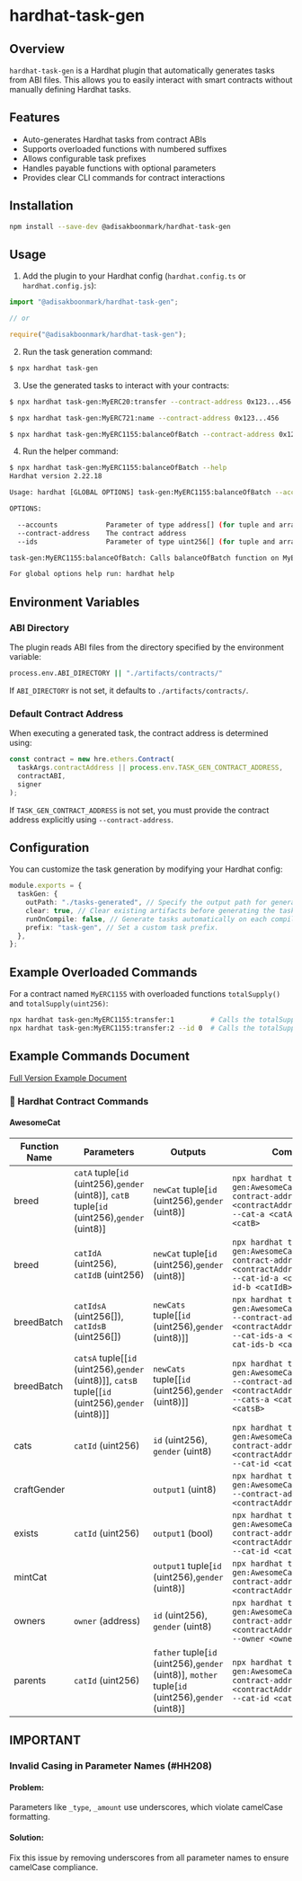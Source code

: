 # hardhat-task-gen

## Overview

`hardhat-task-gen` is a Hardhat plugin that automatically generates tasks from ABI files. This allows you to easily interact with smart contracts without manually defining Hardhat tasks.

## Features

- Auto-generates Hardhat tasks from contract ABIs
- Supports overloaded functions with numbered suffixes
- Allows configurable task prefixes
- Handles payable functions with optional parameters
- Provides clear CLI commands for contract interactions

## Installation

```sh
npm install --save-dev @adisakboonmark/hardhat-task-gen
```

## Usage

1. Add the plugin to your Hardhat config (`hardhat.config.ts` or `hardhat.config.js`):

```ts
import "@adisakboonmark/hardhat-task-gen";

// or

require("@adisakboonmark/hardhat-task-gen");
```

2. Run the task generation command:

```sh
$ npx hardhat task-gen
```

3. Use the generated tasks to interact with your contracts:

```sh
$ npx hardhat task-gen:MyERC20:transfer --contract-address 0x123...456 --to 0xabc...123 --amount 1000

$ npx hardhat task-gen:MyERC721:name --contract-address 0x123...456

$ npx hardhat task-gen:MyERC1155:balanceOfBatch --contract-address 0x123...456 --accounts '["0xabc...123","0xabc...456"]' --ids '[0,1]'
```

4. Run the helper command:

```sh
$ npx hardhat task-gen:MyERC1155:balanceOfBatch --help
Hardhat version 2.22.18

Usage: hardhat [GLOBAL OPTIONS] task-gen:MyERC1155:balanceOfBatch --accounts <STRING> [--contract-address <STRING>] --ids <STRING>

OPTIONS:

  --accounts            Parameter of type address[] (for tuple and array, provide a JSON string)
  --contract-address    The contract address
  --ids                 Parameter of type uint256[] (for tuple and array, provide a JSON string)

task-gen:MyERC1155:balanceOfBatch: Calls balanceOfBatch function on MyERC1155

For global options help run: hardhat help
```

## Environment Variables

### ABI Directory

The plugin reads ABI files from the directory specified by the environment variable:

```sh
process.env.ABI_DIRECTORY || "./artifacts/contracts/"
```

If `ABI_DIRECTORY` is not set, it defaults to `./artifacts/contracts/`.

### Default Contract Address

When executing a generated task, the contract address is determined using:

```ts
const contract = new hre.ethers.Contract(
  taskArgs.contractAddress || process.env.TASK_GEN_CONTRACT_ADDRESS,
  contractABI,
  signer
);
```

If `TASK_GEN_CONTRACT_ADDRESS` is not set, you must provide the contract address explicitly using `--contract-address`.

## Configuration

You can customize the task generation by modifying your Hardhat config:

```ts
module.exports = {
  taskGen: {
    outPath: "./tasks-generated", // Specify the output path for generated tasks.
    clear: true, // Clear existing artifacts before generating the tasks, and it will force-run compilation. 
    runOnCompile: false, // Generate tasks automatically on each compile.
    prefix: "task-gen", // Set a custom task prefix.
  },
};
```

## Example Overloaded Commands

For a contract named `MyERC1155` with overloaded functions `totalSupply()` and `totalSupply(uint256)`:

```sh
npx hardhat task-gen:MyERC1155:transfer:1         # Calls the totalSupply() function
npx hardhat task-gen:MyERC1155:transfer:2 --id 0  # Calls the totalSupply(uint256) function
```

## Example Commands Document

[Full Version Example Document](./demo-tasks-generated/TASK_LIST.md)

### 📜 Hardhat Contract Commands

#### AwesomeCat

| Function Name | Parameters | Outputs | Command |
|---------------|------------|---------|---------|
| breed | `catA` tuple[`id` (uint256),`gender` (uint8)], `catB` tuple[`id` (uint256),`gender` (uint8)] | `newCat` tuple[`id` (uint256),`gender` (uint8)] | `npx hardhat task-gen:AwesomeCat:breed:1 --contract-address <contractAddress:optional> --cat-a <catA> --cat-b <catB>` |
| breed | `catIdA` (uint256), `catIdB` (uint256) | `newCat` tuple[`id` (uint256),`gender` (uint8)] | `npx hardhat task-gen:AwesomeCat:breed:2 --contract-address <contractAddress:optional> --cat-id-a <catIdA> --cat-id-b <catIdB>` |
| breedBatch | `catIdsA` (uint256[]), `catIdsB` (uint256[]) | `newCats` tuple[[`id` (uint256),`gender` (uint8)]] | `npx hardhat task-gen:AwesomeCat:breedBatch:1 --contract-address <contractAddress:optional> --cat-ids-a <catIdsA> --cat-ids-b <catIdsB>` |
| breedBatch | `catsA` tuple[[`id` (uint256),`gender` (uint8)]], `catsB` tuple[[`id` (uint256),`gender` (uint8)]] | `newCats` tuple[[`id` (uint256),`gender` (uint8)]] | `npx hardhat task-gen:AwesomeCat:breedBatch:2 --contract-address <contractAddress:optional> --cats-a <catsA> --cats-b <catsB>` |
| cats | `catId` (uint256) | `id` (uint256), `gender` (uint8) | `npx hardhat task-gen:AwesomeCat:cats --contract-address <contractAddress:optional> --cat-id <catId>` |
| craftGender |  | `output1` (uint8) | `npx hardhat task-gen:AwesomeCat:craftGender --contract-address <contractAddress:optional>` |
| exists | `catId` (uint256) | `output1` (bool) | `npx hardhat task-gen:AwesomeCat:exists --contract-address <contractAddress:optional> --cat-id <catId>` |
| mintCat |  | `output1` tuple[`id` (uint256),`gender` (uint8)] | `npx hardhat task-gen:AwesomeCat:mintCat --contract-address <contractAddress:optional>` |
| owners | `owner` (address) | `id` (uint256), `gender` (uint8) | `npx hardhat task-gen:AwesomeCat:owners --contract-address <contractAddress:optional> --owner <owner>` |
| parents | `catId` (uint256) | `father` tuple[`id` (uint256),`gender` (uint8)], `mother` tuple[`id` (uint256),`gender` (uint8)] | `npx hardhat task-gen:AwesomeCat:parents --contract-address <contractAddress:optional> --cat-id <catId>` |

## IMPORTANT

### Invalid Casing in Parameter Names (#HH208)

#### Problem:

Parameters like `_type`, `_amount` use underscores, which violate camelCase formatting.

#### Solution:

Fix this issue by removing underscores from all parameter names to ensure camelCase compliance.
